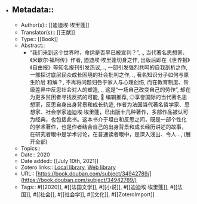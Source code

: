 - ## Metadata::
    - Author(s):: [[迪迪埃·埃里蓬]]
    - Translator(s):: [[王献]]
    - Type:: [[Book]]
    - Abstract::
        - “我们来到这个世界时，命运是否早已被宣判？”, ., 当代著名思想家、《米歇尔·福柯传》作者, 迪迪埃·埃里蓬切身之作, 出版后即在《世界报》《自由报》等知名报刊引发热议, ., 一部引发强烈共鸣的自我剖析之作, 一部探讨底层民众成长困境的社会批判之作, ., 著名知识分子如何与原生阶层 和解？, 不再将问题归咎于家人与心理创伤, 而在教育制度、阶级差异中反思社会对人的塑造, ., 这是“一场自己改变自己的劳作”, 却在为更多贫困者寻找反抗的可能, 🐜 编辑推荐, ◎享誉国际的当代著名思想家，反思自身出身背景和成长轨迹, 作者为法国当代著名哲学家、思想家、社会学家迪迪埃·埃里蓬，已出版十几种著作，多部作品被认可为经典，也包括此书。这本书介于坦白和反思之间，既是一部个性化的学术著作，也是作者结合自己的出身背景和成长经历讲述的故事，在研究者眼中是学术讨论，在普通读者眼中，是深入浅出、令人..., (展开全部)
    - Topics:: 
    - Date:: 2020
    - Date added:: [[July 10th, 2021]]
    - Zotero links:: [Local library](zotero://select/library/items/PX6V344L), [Web library](https://www.zotero.org/users/7147715/items/PX6V344L)
    - URL:: [https://book.douban.com/subject/34942789/](https://book.douban.com/subject/34942789/)
    - Tags:: #[[2020]], #[[法国文学]], #[[小说]], #[[迪迪埃·埃里蓬]], #[[法国]], #[[社会]], #[[社会学]], #[[文化]], #[[ZoteroImport]]
